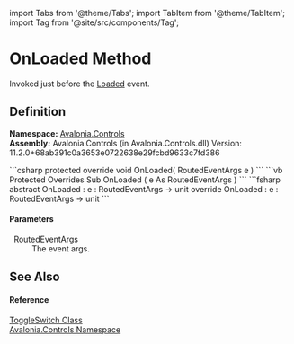 import Tabs from '@theme/Tabs'; 
import TabItem from '@theme/TabItem'; 
import Tag from '@site/src/components/Tag'; 

# OnLoaded Method


Invoked just before the <a href="E_Avalonia_Controls_Control_Loaded">Loaded</a> event.



## Definition
**Namespace:** <a href="N_Avalonia_Controls">Avalonia.Controls</a>  
**Assembly:** Avalonia.Controls (in Avalonia.Controls.dll) Version: 11.2.0+68ab391c0a3653e0722638e29fcbd9633c7fd386

<Tabs groupId="api-code-preview">
<TabItem value="csharp" label="C#">
```csharp
protected override void OnLoaded(
	RoutedEventArgs e
)
```
</TabItem>
<TabItem value="vb" label="VB">
```vb
Protected Overrides Sub OnLoaded ( 
	e As RoutedEventArgs
)
```
</TabItem>
<TabItem value="fsharp" label="F#">
```fsharp
abstract OnLoaded : 
        e : RoutedEventArgs -> unit 
override OnLoaded : 
        e : RoutedEventArgs -> unit 
```
</TabItem>
</Tabs>



#### Parameters
<dl><dt>  RoutedEventArgs</dt><dd>The event args.</dd></dl>

## See Also


#### Reference
<a href="T_Avalonia_Controls_ToggleSwitch">ToggleSwitch Class</a>  
<a href="N_Avalonia_Controls">Avalonia.Controls Namespace</a>  

